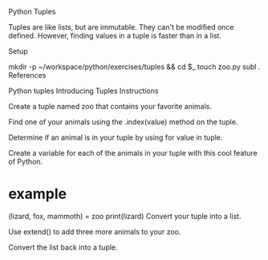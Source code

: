 Python Tuples

Tuples are like lists, but are immutable. They can't be modified once defined. However, finding values in a tuple is faster than in a list.

Setup

mkdir -p ~/workspace/python/exercises/tuples && cd $_
touch zoo.py
subl .
References

Python tuples
Introducing Tuples
Instructions

Create a tuple named zoo that contains your favorite animals.

Find one of your animals using the .index(value) method on the tuple.

Determine if an animal is in your tuple by using for value in tuple.

Create a variable for each of the animals in your tuple with this cool feature of Python.

# example
(lizard, fox, mammoth) = zoo
print(lizard)
Convert your tuple into a list.

Use extend() to add three more animals to your zoo.

Convert the list back into a tuple.